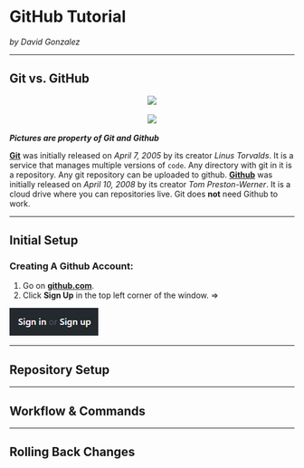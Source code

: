 # GitHub Tutorial

_by David Gonzalez_

---
## Git vs. GitHub
<p align="center">
  <img / src =https://upload.wikimedia.org/wikipedia/commons/thumb/e/e0/Git-logo.svg/1024px-Git-logo.svg.png>
</p>

<p align="center">
  <img / src =https://c1.staticflickr.com/6/5622/22160892602_e5474a698d.jpg>
</p>  

_**Pictures are property of Git and Github**_  

[**Git**](https://git-scm.com/) was initially released on _April 7, 2005_ by its creator _Linus Torvalds_. It is a service that manages multiple versions of `code`. Any directory with git in it is a repository. Any git repository can be uploaded to github. [**Github**](https://github.com) was initially released on _April 10, 2008_ by its creator _Tom Preston-Werner_. It is a cloud drive where you can repositories live. Git does **not** need Github to work.



---
## Initial Setup

### Creating A Github Account:
1. Go on [**github.com**](https://github.com).
2. Click **Sign Up** in the top left corner of the window. => 
<p><img / src="images for github-tutorial/sign-in-or-sign-up.png"></p>


---
## Repository Setup



---
## Workflow & Commands



---
## Rolling Back Changes